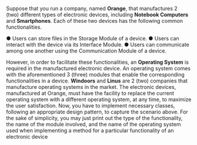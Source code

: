 Suppose that you run a company, named **Orange**, that manufactures 2 (two) different types of
electronic devices, including **Notebook Computers** and **Smartphones**. Each of these two
devices has the following common functionalities.

● Users can store files in the Storage Module of a device.
● Users can interact with the device via its Interface Module.
● Users can communicate among one another using the Communication Module of a device.

However, in order to facilitate these functionalities, an **Operating System** is required in the
manufactured electronic device. An operating system comes with the aforementioned 3 (three)
modules that enable the corresponding functionalities in a device. **Windoors** and **Linus** are 2
(two) companies that manufacture operating systems in the market. The electronic devices,
manufactured at Orange, must have the facility to replace the current operating system with a
different operating system, at any time, to maximize the user satisfaction.
Now, you have to implement necessary classes, following an appropriate design pattern, to
capture the scenario above. For the sake of simplicity, you may just print out the type of the
functionality, the name of the module involved, and the name of the operating system used when
implementing a method for a particular functionality of an electronic device
